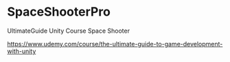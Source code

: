 # SpaceShooterPro
UltimateGuide Unity Course Space Shooter

https://www.udemy.com/course/the-ultimate-guide-to-game-development-with-unity
